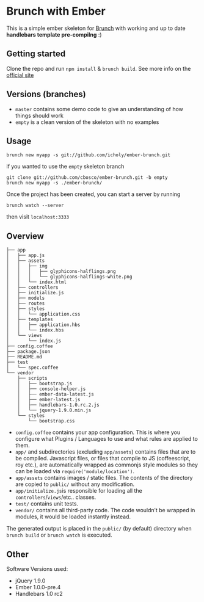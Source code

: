 # Brunch with Ember

This is a simple ember skeleton for [Brunch](http://brunch.io/) with working and up to date **handlebars template pre-compilng** :)

## Getting started

Clone the repo and run `npm install` & `brunch build`.
See more info on the [official site](http://brunch.io)

## Versions (branches)

* `master` contains some demo code to give an understanding of how things should work
* `empty` is a clean version of the skeleton with no examples

## Usage
    
    brunch new myapp -s git://github.com/icholy/ember-brunch.git

if you wanted to use the `empty` skeleton branch

    git clone git://github.com/cbosco/ember-brunch.git -b empty
    brunch new myapp -s ./ember-brunch/

Once the project has been created, you can start a server by running

    brunch watch --server

then visit `localhost:3333`

## Overview

    ├── app
    │   ├── app.js
    │   ├── assets
    │   │   ├── img
    │   │   │   ├── glyphicons-halflings.png
    │   │   │   └── glyphicons-halflings-white.png
    │   │   └── index.html
    │   ├── controllers
    │   ├── initialize.js
    │   ├── models
    │   ├── routes
    │   ├── styles
    │   │   └── application.css
    │   ├── templates
    │   │   ├── application.hbs
    │   │   └── index.hbs
    │   └── views
    │       └── index.js
    ├── config.coffee
    ├── package.json
    ├── README.md
    ├── test
    │   └── spec.coffee
    └── vendor
        ├── scripts
        │   ├── bootstrap.js
        │   ├── console-helper.js
        │   ├── ember-data-latest.js
        │   ├── ember-latest.js
        │   ├── handlebars-1.0.rc.2.js
        │   └── jquery-1.9.0.min.js
        └── styles
            └── bootstrap.css



* `config.coffee` contains your app configuration. This is where you configure what Plugins / Languages to use and what rules are applied to them.
* `app/` and subdirectories (excluding `app/assets`) contains files that are to be compiled. Javascript files, or files that compile to JS (coffeescript, roy etc.), are automatically wrapped as commonjs style modules so they can be loaded via `require('module/location')`.
* `app/assets` contains images / static files. The contents of the directory are copied to `public/` without any modification.
* `app/initialize.js`is responsible for loading all the `controllers`/`views`/etc.. classes.
* `test/` contains unit tests.
* `vendor/` contains all third-party code. The code wouldn’t be wrapped in
modules, it would be loaded instantly instead.

The generated output is placed in the `public/` (by default) directory when `brunch build` or `brunch watch` is executed.

## Other
Software Versions used:

* jQuery 1.9.0
* Ember 1.0.0-pre.4
* Handlebars 1.0 rc2
